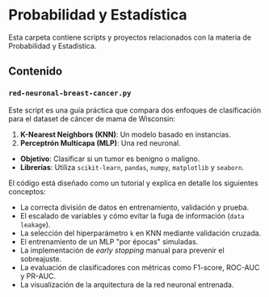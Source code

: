 # Probabilidad y Estadística

Esta carpeta contiene scripts y proyectos relacionados con la materia de Probabilidad y Estadística.

## Contenido

### `red-neuronal-breast-cancer.py`

Este script es una guía práctica que compara dos enfoques de clasificación para el dataset de cáncer de mama de Wisconsin:

1.  **K-Nearest Neighbors (KNN)**: Un modelo basado en instancias.
2.  **Perceptrón Multicapa (MLP)**: Una red neuronal.

- **Objetivo**: Clasificar si un tumor es benigno o maligno.
- **Librerías**: Utiliza `scikit-learn`, `pandas`, `numpy`, `matplotlib` y `seaborn`.

El código está diseñado como un tutorial y explica en detalle los siguientes conceptos:
- La correcta división de datos en entrenamiento, validación y prueba.
- El escalado de variables y cómo evitar la fuga de información (`data leakage`).
- La selección del hiperparámetro `k` en KNN mediante validación cruzada.
- El entrenamiento de un MLP "por épocas" simuladas.
- La implementación de *early stopping* manual para prevenir el sobreajuste.
- La evaluación de clasificadores con métricas como F1-score, ROC-AUC y PR-AUC.
- La visualización de la arquitectura de la red neuronal entrenada.
